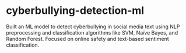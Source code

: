 # cyberbullying-detection-ml
Built an ML model to detect cyberbullying in social media text using NLP preprocessing and classification algorithms like SVM, Naïve Bayes, and Random Forest. Focused on online safety and text-based sentiment classification.
